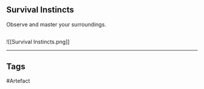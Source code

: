 ## Survival Instincts
Observe and master your surroundings.
## 
![[Survival Instincts.png]]

---
## Tags
#Artefact